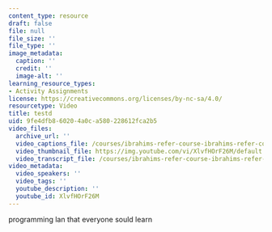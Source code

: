 ```yaml
---
content_type: resource
draft: false
file: null
file_size: ''
file_type: ''
image_metadata:
  caption: ''
  credit: ''
  image-alt: ''
learning_resource_types:
- Activity Assignments
license: https://creativecommons.org/licenses/by-nc-sa/4.0/
resourcetype: Video
title: testd
uid: 9fe4dfb8-6020-4a0c-a580-228612fca2b5
video_files:
  archive_url: ''
  video_captions_file: /courses/ibrahims-refer-course-ibrahims-refer-course-spring-2023/test.vtt
  video_thumbnail_file: https://img.youtube.com/vi/XlvfHOrF26M/default.jpg
  video_transcript_file: /courses/ibrahims-refer-course-ibrahims-refer-course-spring-2023/test.vtt
video_metadata:
  video_speakers: ''
  video_tags: ''
  youtube_description: ''
  youtube_id: XlvfHOrF26M
---
```

programming lan that everyone sould learn